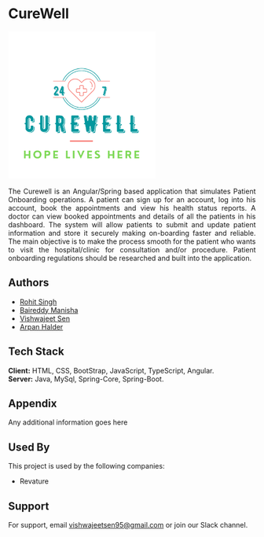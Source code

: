 # CureWell
<img src="https://github.com/RevatureTeamProject2/CureWell/blob/master/Frontend/src/assets/images/CureWell%20MAIN.png" width=300px>
<p align='justify'> The Curewell is an Angular/Spring based application that simulates Patient Onboarding operations. A patient can sign up for an account, log into his account, book the appointments and view his health status reports. A doctor can view booked appointments and details of all the patients in his dashboard. The system will allow patients to submit and update patient information and store it securely making on-boarding faster and reliable. The main objective is to make the process smooth for the patient who wants to visit the hospital/clinic for consultation and/or procedure. Patient onboarding regulations should be researched and built into the application. </p>

    
## Authors
- [Rohit Singh](https://www.github.com/ItsRohitSingh)
- [Baireddy Manisha](https://www.github.com/baireddy-manisha)
- [Vishwajeet Sen](https://www.github.com/VishwajeetSen)
- [Arpan Halder](https://www.github.com/arpanhalder7384)


## Tech Stack
**Client:** HTML, CSS, BootStrap, JavaScript, TypeScript, Angular. <br>
**Server:** Java, MySql, Spring-Core, Spring-Boot.

  
## Appendix
Any additional information goes here


## Used By
This project is used by the following companies:

- Revature

  
## Support
For support, email vishwajeetsen95@gmail.com or join our Slack channel.

  

  
